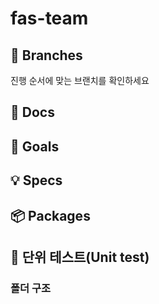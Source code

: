 # fas-team

## 🌿 Branches

진행 순서에 맞는 브랜치를 확인하세요

## 📖 Docs

## 🎯 Goals


## 💡 Specs


## 📦 Packages

## 🔧 단위 테스트(Unit test)


### 폴더 구조
